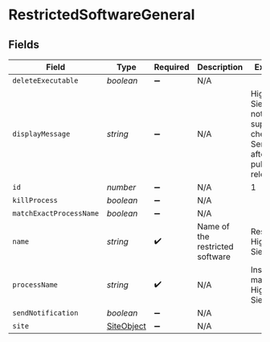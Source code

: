 # RestrictedSoftwareGeneral


## Fields

| Field                                                                      | Type                                                                       | Required                                                                   | Description                                                                | Example                                                                    |
| -------------------------------------------------------------------------- | -------------------------------------------------------------------------- | -------------------------------------------------------------------------- | -------------------------------------------------------------------------- | -------------------------------------------------------------------------- |
| `deleteExecutable`                                                         | *boolean*                                                                  | :heavy_minus_sign:                                                         | N/A                                                                        |                                                                            |
| `displayMessage`                                                           | *string*                                                                   | :heavy_minus_sign:                                                         | N/A                                                                        | High Sierra is not yet supported, check Self Service after public release. |
| `id`                                                                       | *number*                                                                   | :heavy_minus_sign:                                                         | N/A                                                                        | 1                                                                          |
| `killProcess`                                                              | *boolean*                                                                  | :heavy_minus_sign:                                                         | N/A                                                                        |                                                                            |
| `matchExactProcessName`                                                    | *boolean*                                                                  | :heavy_minus_sign:                                                         | N/A                                                                        |                                                                            |
| `name`                                                                     | *string*                                                                   | :heavy_check_mark:                                                         | Name of the restricted software                                            | Restrict High Sierra                                                       |
| `processName`                                                              | *string*                                                                   | :heavy_check_mark:                                                         | N/A                                                                        | Install macOS High Sierra.app                                              |
| `sendNotification`                                                         | *boolean*                                                                  | :heavy_minus_sign:                                                         | N/A                                                                        |                                                                            |
| `site`                                                                     | [SiteObject](../../models/shared/siteobject.md)                            | :heavy_minus_sign:                                                         | N/A                                                                        |                                                                            |